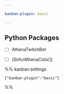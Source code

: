 ```yaml
---

kanban-plugin: basic

---
```


## Python Packages

- [ ] AthenaTwitchBot
- [ ] [[Info/AthenaColor]]



%% kanban:settings
```
{"kanban-plugin":"basic"}
```
%%